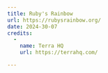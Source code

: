 ```yaml
---
title: Ruby's Rainbow
url: https://rubysrainbow.org/
date: 2024-30-07
credits:
  -
    name: Terra HQ
    url: https://terrahq.com/

---
```

